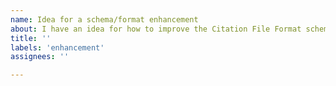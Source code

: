 ```yaml
---
name: Idea for a schema/format enhancement
about: I have an idea for how to improve the Citation File Format schema
title: ''
labels: 'enhancement'
assignees: ''

---
```

